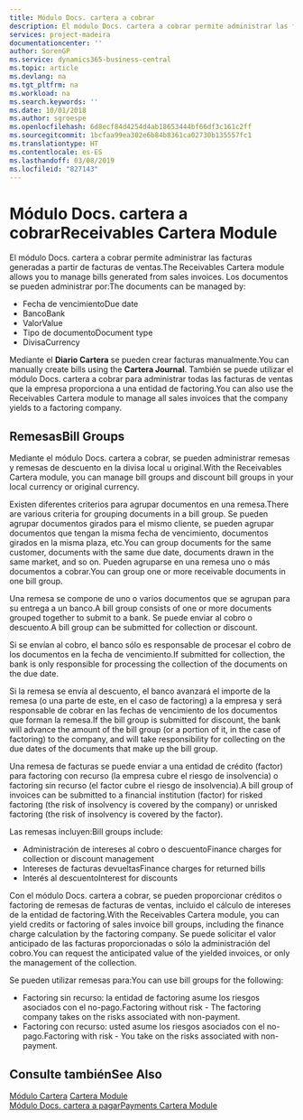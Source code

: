 ```yaml
---
title: Módulo Docs. cartera a cobrar
description: El módulo Docs. cartera a cobrar permite administrar las facturas generadas a partir de facturas de ventas.
services: project-madeira
documentationcenter: ''
author: SorenGP
ms.service: dynamics365-business-central
ms.topic: article
ms.devlang: na
ms.tgt_pltfrm: na
ms.workload: na
ms.search.keywords: ''
ms.date: 10/01/2018
ms.author: sgroespe
ms.openlocfilehash: 6d8ecf84d4254d4ab18653444bf66df3c161c2ff
ms.sourcegitcommit: 1bcfaa99ea302e6b84b8361ca02730b135557fc1
ms.translationtype: HT
ms.contentlocale: es-ES
ms.lasthandoff: 03/08/2019
ms.locfileid: "827143"
---
```

# <a name="receivables-cartera-module"></a><span data-ttu-id="b845b-103">Módulo Docs. cartera a cobrar</span><span class="sxs-lookup"><span data-stu-id="b845b-103">Receivables Cartera Module</span></span>
<span data-ttu-id="b845b-104">El módulo Docs. cartera a cobrar permite administrar las facturas generadas a partir de facturas de ventas.</span><span class="sxs-lookup"><span data-stu-id="b845b-104">The Receivables Cartera module allows you to manage bills generated from sales invoices.</span></span> <span data-ttu-id="b845b-105">Los documentos se pueden administrar por:</span><span class="sxs-lookup"><span data-stu-id="b845b-105">The documents can be managed by:</span></span>  

- <span data-ttu-id="b845b-106">Fecha de vencimiento</span><span class="sxs-lookup"><span data-stu-id="b845b-106">Due date</span></span>  
- <span data-ttu-id="b845b-107">Banco</span><span class="sxs-lookup"><span data-stu-id="b845b-107">Bank</span></span>  
- <span data-ttu-id="b845b-108">Valor</span><span class="sxs-lookup"><span data-stu-id="b845b-108">Value</span></span>  
- <span data-ttu-id="b845b-109">Tipo de documento</span><span class="sxs-lookup"><span data-stu-id="b845b-109">Document type</span></span>  
- <span data-ttu-id="b845b-110">Divisa</span><span class="sxs-lookup"><span data-stu-id="b845b-110">Currency</span></span>  

<span data-ttu-id="b845b-111">Mediante el **Diario Cartera** se pueden crear facturas manualmente.</span><span class="sxs-lookup"><span data-stu-id="b845b-111">You can manually create bills using the **Cartera Journal**.</span></span> <span data-ttu-id="b845b-112">También se puede utilizar el módulo Docs. cartera a cobrar para administrar todas las facturas de ventas que la empresa proporciona a una entidad de factoring.</span><span class="sxs-lookup"><span data-stu-id="b845b-112">You can also use the Receivables Cartera module to manage all sales invoices that the company yields to a factoring company.</span></span>  

## <a name="bill-groups"></a><span data-ttu-id="b845b-113">Remesas</span><span class="sxs-lookup"><span data-stu-id="b845b-113">Bill Groups</span></span>  
<span data-ttu-id="b845b-114">Mediante el módulo Docs. cartera a cobrar, se pueden administrar remesas y remesas de descuento en la divisa local u original.</span><span class="sxs-lookup"><span data-stu-id="b845b-114">With the Receivables Cartera module, you can manage bill groups and discount bill groups in your local currency or original currency.</span></span>  

<span data-ttu-id="b845b-115">Existen diferentes criterios para agrupar documentos en una remesa.</span><span class="sxs-lookup"><span data-stu-id="b845b-115">There are various criteria for grouping documents in a bill group.</span></span> <span data-ttu-id="b845b-116">Se pueden agrupar documentos girados para el mismo cliente, se pueden agrupar documentos que tengan la misma fecha de vencimiento, documentos girados en la misma plaza, etc.</span><span class="sxs-lookup"><span data-stu-id="b845b-116">You can group documents for the same customer, documents with the same due date, documents drawn in the same market, and so on.</span></span> <span data-ttu-id="b845b-117">Pueden agruparse en una remesa uno o más documentos a cobrar.</span><span class="sxs-lookup"><span data-stu-id="b845b-117">You can group one or more receivable documents in one bill group.</span></span>  

<span data-ttu-id="b845b-118">Una remesa se compone de uno o varios documentos que se agrupan para su entrega a un banco.</span><span class="sxs-lookup"><span data-stu-id="b845b-118">A bill group consists of one or more documents grouped together to submit to a bank.</span></span> <span data-ttu-id="b845b-119">Se puede enviar al cobro o descuento.</span><span class="sxs-lookup"><span data-stu-id="b845b-119">A bill group can be submitted for collection or discount.</span></span>  

<span data-ttu-id="b845b-120">Si se envían al cobro, el banco sólo es responsable de procesar el cobro de los documentos en la fecha de vencimiento.</span><span class="sxs-lookup"><span data-stu-id="b845b-120">If submitted for collection, the bank is only responsible for processing the collection of the documents on the due date.</span></span>  

<span data-ttu-id="b845b-121">Si la remesa se envía al descuento, el banco avanzará el importe de la remesa (o una parte de este, en el caso de factoring) a la empresa y será responsable de cobrar en las fechas de vencimiento de los documentos que forman la remesa.</span><span class="sxs-lookup"><span data-stu-id="b845b-121">If the bill group is submitted for discount, the bank will advance the amount of the bill group (or a portion of it, in the case of factoring) to the company, and will take responsibility for collecting on the due dates of the documents that make up the bill group.</span></span>  

<span data-ttu-id="b845b-122">Una remesa de facturas se puede enviar a una entidad de crédito (factor) para factoring con recurso (la empresa cubre el riesgo de insolvencia) o factoring sin recurso (el factor cubre el riesgo de insolvencia).</span><span class="sxs-lookup"><span data-stu-id="b845b-122">A bill group of invoices can be submitted to a financial institution (factor) for risked factoring (the risk of insolvency is covered by the company) or unrisked factoring (the risk of insolvency is covered by the factor).</span></span>  

<span data-ttu-id="b845b-123">Las remesas incluyen:</span><span class="sxs-lookup"><span data-stu-id="b845b-123">Bill groups include:</span></span>  

- <span data-ttu-id="b845b-124">Administración de intereses al cobro o descuento</span><span class="sxs-lookup"><span data-stu-id="b845b-124">Finance charges for collection or discount management</span></span>  
- <span data-ttu-id="b845b-125">Intereses de facturas devueltas</span><span class="sxs-lookup"><span data-stu-id="b845b-125">Finance charges for returned bills</span></span>  
- <span data-ttu-id="b845b-126">Interés al descuento</span><span class="sxs-lookup"><span data-stu-id="b845b-126">Interest for discounts</span></span>  

<span data-ttu-id="b845b-127">Con el módulo Docs. cartera a cobrar, se pueden proporcionar créditos o factoring de remesas de facturas de ventas, incluido el cálculo de intereses de la entidad de factoring.</span><span class="sxs-lookup"><span data-stu-id="b845b-127">With the Receivables Cartera module, you can yield credits or factoring of sales invoice bill groups, including the finance charge calculation by the factoring company.</span></span> <span data-ttu-id="b845b-128">Se puede solicitar el valor anticipado de las facturas proporcionadas o sólo la administración del cobro.</span><span class="sxs-lookup"><span data-stu-id="b845b-128">You can request the anticipated value of the yielded invoices, or only the management of the collection.</span></span>  

<span data-ttu-id="b845b-129">Se pueden utilizar remesas para:</span><span class="sxs-lookup"><span data-stu-id="b845b-129">You can use bill groups for the following:</span></span>  

- <span data-ttu-id="b845b-130">Factoring sin recurso: la entidad de factoring asume los riesgos asociados con el no-pago.</span><span class="sxs-lookup"><span data-stu-id="b845b-130">Factoring without risk - The factoring company takes on the risks associated with non-payment.</span></span>  
- <span data-ttu-id="b845b-131">Factoring con recurso: usted asume los riesgos asociados con el no-pago.</span><span class="sxs-lookup"><span data-stu-id="b845b-131">Factoring with risk - You take on the risks associated with non-payment.</span></span>  

## <a name="see-also"></a><span data-ttu-id="b845b-132">Consulte también</span><span class="sxs-lookup"><span data-stu-id="b845b-132">See Also</span></span>  
 <span data-ttu-id="b845b-133">[Módulo Cartera](cartera-module.md) </span><span class="sxs-lookup"><span data-stu-id="b845b-133">[Cartera Module](cartera-module.md) </span></span>  
 [<span data-ttu-id="b845b-134">Módulo Docs. cartera a pagar</span><span class="sxs-lookup"><span data-stu-id="b845b-134">Payments Cartera Module</span></span>](payments-cartera-module.md)
